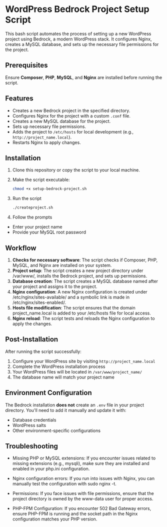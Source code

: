 # WordPress Bedrock Project Setup Script

This bash script automates the process of setting up a new WordPress project using Bedrock, a modern WordPress stack. It configures Nginx, creates a MySQL database, and sets up the necessary file permissions for the project.

## Prerequisites

Ensure **Composer**, **PHP**, **MySQL**, and **Nginx** are installed before running the script.

## Features

- Creates a new Bedrock project in the specified directory.
- Configures Nginx for the project with a custom `.conf` file.
- Creates a new MySQL database for the project.
- Sets up necessary file permissions.
- Adds the project to `/etc/hosts` for local development (e.g., `http://project_name.local`).
- Restarts Nginx to apply changes.

## Installation

1. Clone this repository or copy the script to your local machine.
2. Make the script executable:

   ```bash
   chmod +x setup-bedrock-project.sh
   ```
3. Run the script
   ```bash
   ./createproject.sh
   ```
4. Follow the prompts
- Enter your project name
- Provide your MySQL root password

## Workflow

1. **Checks for necessary software**: The script checks if Composer, PHP, MySQL, and Nginx are installed on your system.
2. **Project setup**: The script creates a new project directory under /var/www/, installs the Bedrock project, and sets up permissions.
3. **Database creation**: The script creates a MySQL database named after your project and assigns it to the project.
4. **Nginx configuration**: A new Nginx configuration is created under /etc/nginx/sites-available/ and a symbolic link is made in /etc/nginx/sites-enabled/.
5. **Hosts file modification**: The script ensures that the domain project_name.local is added to your /etc/hosts file for local access.
6. **Nginx reload**: The script tests and reloads the Nginx configuration to apply the changes.

## Post-Installation

After running the script successfully:
1. Configure your WordPress site by visiting `http://project_name.local`
2. Complete the WordPress installation process
3. Your WordPress files will be located in `/var/www/project_name/`
4. The database name will match your project name

## Environment Configuration

The Bedrock installation **does not** create an `.env` file in your project directory. You'll need to add it manually and update it with:
- Database credentials
- WordPress salts
- Other environment-specific configurations

## Troubleshooting
- Missing PHP or MySQL extensions: If you encounter issues related to missing extensions (e.g., mysqli), make sure they are installed and enabled in your php.ini configuration.

- Nginx configuration errors: If you run into issues with Nginx, you can manually test the configuration with sudo nginx -t.

- Permissions: If you face issues with file permissions, ensure that the project directory is owned by the www-data user for proper access.

- PHP-FPM Configuration: If you encounter 502 Bad Gateway errors, ensure PHP-FPM is running and the socket path in the Nginx configuration matches your PHP version.